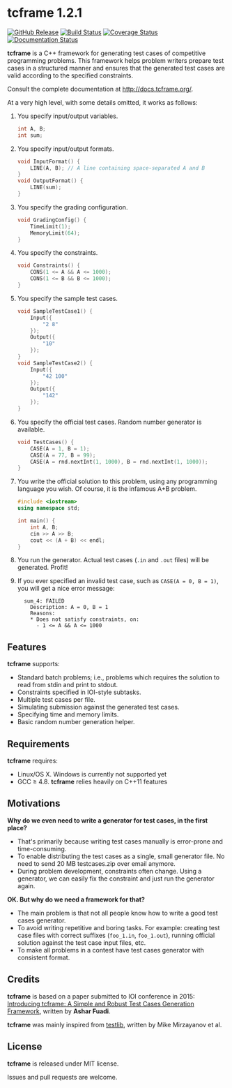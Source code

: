 # tcframe 1.2.1

[![GitHub Release](https://img.shields.io/github/release/tcframe/tcframe.svg)](https://github.com/tcframe/tcframe)
[![Build Status](https://img.shields.io/travis/tcframe/tcframe/master.svg)](https://travis-ci.org/tcframe/tcframe)
[![Coverage Status](https://img.shields.io/codecov/c/github/tcframe/tcframe/master.svg)](http://codecov.io/github/tcframe/tcframe?branch=master)
[![Documentation Status](https://readthedocs.org/projects/tcframe/badge/?version=latest)](http://docs.tcframe.org/)

**tcframe** is a C++ framework for generating test cases of competitive programming problems. This framework helps problem writers prepare test cases in a structured manner and ensures that the generated test cases are valid according to the specified constraints.

Consult the complete documentation at http://docs.tcframe.org/.

At a very high level, with some details omitted, it works as follows:

1. You specify input/output variables.

    ```cpp
    int A, B;
    int sum;
    ```

1. You specify input/output formats.

    ```cpp
    void InputFormat() {
        LINE(A, B); // A line containing space-separated A and B
    }
    void OutputFormat() {
        LINE(sum);
    }
    ```

1. You specify the grading configuration.

    ```cpp
    void GradingConfig() {
        TimeLimit(1);
        MemoryLimit(64);
    }
    ```

1. You specify the constraints.

    ```cpp
    void Constraints() {
        CONS(1 <= A && A <= 1000);
        CONS(1 <= B && B <= 1000);
    }
    ```

1. You specify the sample test cases.

    ```cpp
    void SampleTestCase1() {
        Input({
            "2 8"
        });
        Output({
            "10"
        });
    }
    void SampleTestCase2() {
        Input({
            "42 100"
        });
        Output({
            "142"
        });
    }
    ```

1. You specify the official test cases. Random number generator is available.

    ```cpp
    void TestCases() {
        CASE(A = 1, B = 1);
        CASE(A = 77, B = 99);
        CASE(A = rnd.nextInt(1, 1000), B = rnd.nextInt(1, 1000));
    }
    ```

1. You write the official solution to this problem, using any programming language you wish. Of course, it is the infamous A+B problem.

    ```cpp
    #include <iostream>
    using namespace std;

    int main() {
        int A, B;
        cin >> A >> B;
        cout << (A + B) << endl;
    }
    ```

1. You run the generator. Actual test cases (`.in` and `.out` files) will be generated. Profit!

1. If you ever specified an invalid test case, such as `CASE(A = 0, B = 1)`, you will get a nice error message:

	```
      sum_4: FAILED
        Description: A = 0, B = 1
        Reasons:
        * Does not satisfy constraints, on:
          - 1 <= A && A <= 1000
	```

## Features

**tcframe** supports:

- Standard batch problems; i.e., problems which requires the solution to read from stdin and print to stdout.
- Constraints specified in IOI-style subtasks.
- Multiple test cases per file.
- Simulating submission against the generated test cases.
- Specifying time and memory limits.
- Basic random number generation helper.

## Requirements

**tcframe** requires:

- Linux/OS X. Windows is currently not supported yet
- GCC ≥ 4.8. **tcframe** relies heavily on C++11 features

## Motivations

**Why do we even need to write a generator for test cases, in the first place?**

- That's primarily because writing test cases manually is error-prone and time-consuming.
- To enable distributing the test cases as a single, small generator file. No need to send 20 MB testcases.zip over email anymore.
- During problem development, constraints often change. Using a generator, we can easily fix the constraint and just run the generator again.

**OK. But why do we need a framework for that?**

- The main problem is that not all people know how to write a good test cases generator.
- To avoid writing repetitive and boring tasks. For example: creating test case files with correct suffixes (`foo_1.in`, `foo_1.out`), running official solution against the test case input files, etc.
- To make all problems in a contest have test cases generator with consistent format.

## Credits

**tcframe** is based on a paper submitted to IOI conference in 2015: [Introducing tcframe: A Simple and Robust Test Cases Generation Framework](http://ioinformatics.org/oi/files/volume9.pdf#page=59), written by **Ashar Fuadi**.

**tcframe** was mainly inspired from [testlib](https://github.com/MikeMirzayanov/testlib), written by Mike Mirzayanov et al.

## License

**tcframe** is released under MIT license.

Issues and pull requests are welcome.
